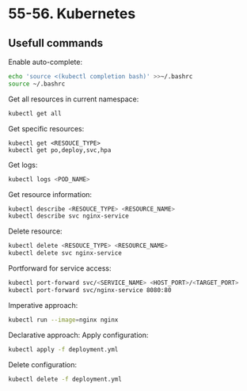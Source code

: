 # 55-56. Kubernetes

## Usefull commands 

Enable auto-complete:
```bash
echo 'source <(kubectl completion bash)' >>~/.bashrc
source ~/.bashrc
```

Get all resources in current namespace:
```bash
kubectl get all
```

Get specific resources: 
```
kubectl get <RESOUCE_TYPE>
kubectl get po,deploy,svc,hpa
```
Get logs:
```bash
kubectl logs <POD_NAME>
```
Get resource information:
```bash
kubectl describe <RESOUCE_TYPE> <RESOURCE_NAME>
kubectl describe svc nginx-service
```
Delete resource:
```bash
kubectl delete <RESOUCE_TYPE> <RESOURCE_NAME>
kubectl delete svc nginx-service
```
Portforward for service access:
```bash
kubectl port-forward svc/<SERVICE_NAME> <HOST_PORT>/<TARGET_PORT>
kubectl port-forward svc/nginx-service 8080:80
```
Imperative approach:
```bash
kubectl run --image=nginx nginx
```
Declarative approach:
Apply configuration:
```bash
kubectl apply -f deployment.yml
```
Delete configuration:
```bash
kubectl delete -f deployment.yml
```
